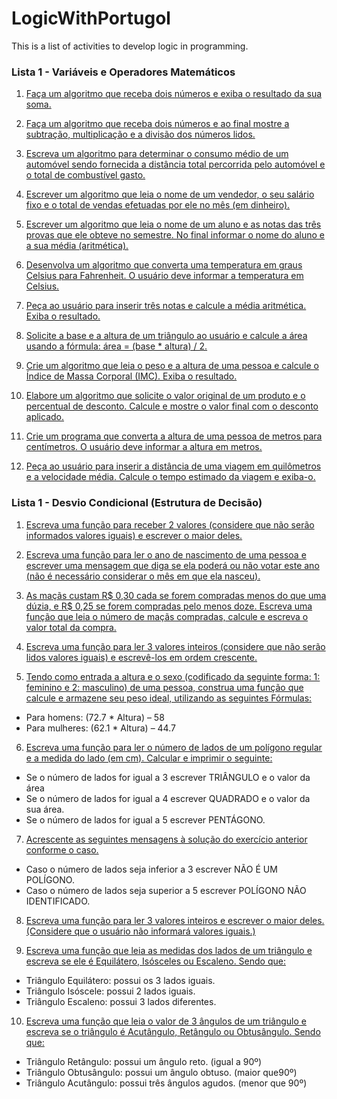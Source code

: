 # LogicWithPortugol
This is a list of activities to develop logic in programming.

### Lista 1 - Variáveis e Operadores Matemáticos

1. [Faça um algoritmo que receba dois números e exiba o resultado da sua soma.](list01/atv01.por)

2. [Faça um algoritmo que receba dois números e ao final mostre a subtração, multiplicação e a
divisão dos números lidos.](list01/atv02.por)

3. [Escreva um algoritmo para determinar o consumo médio de um automóvel sendo fornecida
a distância total percorrida pelo automóvel e o total de combustível gasto.](list01/atv03.por)

4. [Escrever um algoritmo que leia o nome de um vendedor, o seu salário fixo e o total de
vendas efetuadas por ele no mês (em dinheiro).](list01/atv04.por)

5. [Escrever um algoritmo que leia o nome de um aluno e as notas das três provas que ele
obteve no semestre. No final informar o nome do aluno e a sua média (aritmética).](list01/atv05.por)

6. [Desenvolva um algoritmo que converta uma temperatura em graus Celsius para Fahrenheit.
O usuário deve informar a temperatura em Celsius.](list01/atv06.por)

7. [Peça ao usuário para inserir três notas e calcule a média aritmética. Exiba o resultado.](list01/atv07.por)
    
8. [Solicite a base e a altura de um triângulo ao usuário e calcule a área usando a fórmula: área
= (base * altura) / 2.](list01/atv08.por)

9. [Crie um algoritmo que leia o peso e a altura de uma pessoa e calcule o Índice de Massa
Corporal (IMC). Exiba o resultado.](list01/atv09.por)

10. [Elabore um algoritmo que solicite o valor original de um produto e o percentual de
desconto. Calcule e mostre o valor final com o desconto aplicado.](list01/atv10.por)

11. [Crie um programa que converta a altura de uma pessoa de metros para centímetros. O
usuário deve informar a altura em metros.](list01/atv11.por)

12. [Peça ao usuário para inserir a distância de uma viagem em quilômetros e a velocidade
média. Calcule o tempo estimado da viagem e exiba-o.](list01/atv12.por)

### Lista 1 - Desvio Condicional (Estrutura de Decisão)

1. [Escreva uma função para receber 2 valores (considere que não serão informados valores
iguais) e escrever o maior deles.](list02/atv01.por)

2. [Escreva uma função para ler o ano de nascimento de uma pessoa e escrever uma mensagem
que diga se ela poderá ou não votar este ano (não é necessário considerar o mês em que ela
nasceu).](list02/atv02.por)

3. [As maçãs custam R$ 0,30 cada se forem compradas menos do que uma dúzia, e R$ 0,25 se
forem compradas pelo menos doze. Escreva uma função que leia o número de maçãs
compradas, calcule e escreva o valor total da compra.](list02/atv03.por)

4. [Escreva uma função para ler 3 valores inteiros (considere que não serão lidos valores iguais) e
escrevê-los em ordem crescente.](list02/atv04.por)

5. [Tendo como entrada a altura e o sexo (codificado da seguinte forma: 1: feminino e 2:
masculino) de uma pessoa, construa uma função que calcule e armazene seu peso ideal,
utilizando as seguintes Fórmulas:](list02/atv05.por)
- Para homens: (72.7 * Altura) – 58
- Para mulheres: (62.1 * Altura) – 44.7

6. [Escreva uma função para ler o número de lados de um polígono regular e a medida do lado
(em cm). Calcular e imprimir o seguinte:](list02/atv06.por)
- Se o número de lados for igual a 3 escrever TRIÂNGULO e o valor da área
- Se o número de lados for igual a 4 escrever QUADRADO e o valor da sua área.
- Se o número de lados for igual a 5 escrever PENTÁGONO.

7. [Acrescente as seguintes mensagens à solução do exercício anterior conforme o caso.](list02/atv07.por)
- Caso o número de lados seja inferior a 3 escrever NÃO É UM POLÍGONO.
- Caso o número de lados seja superior a 5 escrever POLÍGONO NÃO IDENTIFICADO.

8. [Escreva uma função para ler 3 valores inteiros e escrever o maior deles. (Considere que o
usuário não informará valores iguais.)](list02/atv08.por)

9. [Escreva uma função que leia as medidas dos lados de um triângulo e escreva se ele é
Equilátero, Isósceles ou Escaleno. Sendo que:](list02/atv09.por)
- Triângulo Equilátero: possui os 3 lados iguais.
- Triângulo Isóscele: possui 2 lados iguais.
- Triângulo Escaleno: possui 3 lados diferentes.

10. [Escreva uma função que leia o valor de 3 ângulos de um triângulo e escreva se o triângulo é
Acutângulo, Retângulo ou Obtusângulo. Sendo que:](lista02/atv10.por)
- Triângulo Retângulo: possui um ângulo reto. (igual a 90º)
- Triângulo Obtusângulo: possui um ângulo obtuso. (maior que90º)
- Triângulo Acutângulo: possui três ângulos agudos. (menor que 90º)
